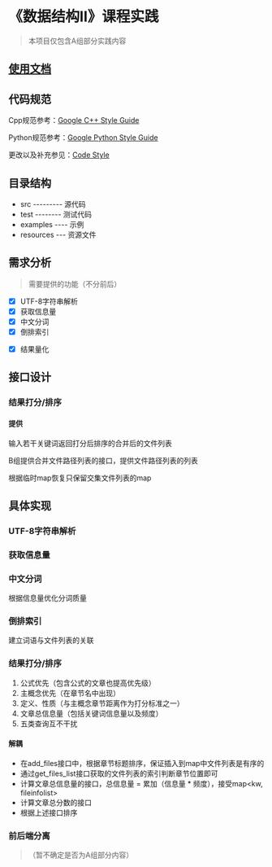 # 《数据结构Ⅱ》课程实践

> 本项目仅包含A组部分实践内容


## [使用文档](./DOC.md)


## 代码规范

Cpp规范参考：[Google C++ Style Guide](https://google.github.io/styleguide/cppguide.html)

Python规范参考：[Google Python Style Guide](https://google.github.io/styleguide/pyguide.html)

更改以及补充参见：[Code Style](./CODESTYLE.md)


## 目录结构
* src --------- 源代码
* test -------- 测试代码
* examples ---- 示例
* resources --- 资源文件


## 需求分析

> 需要提供的功能（不分前后）

+ [x] UTF-8字符串解析
+ [x] 获取信息量
+ [x] 中文分词
+ [x] 倒排索引
* [x] 结果量化


## 接口设计

### 结果打分/排序

#### 提供

输入若干关键词返回打分后排序的合并后的文件列表

B组提供合并文件路径列表的接口，提供文件路径列表的列表

根据临时map恢复只保留交集文件列表的map

## 具体实现

### UTF-8字符串解析

### 获取信息量

### 中文分词

根据信息量优化分词质量

### 倒排索引

建立词语与文件列表的关联

### 结果打分/排序

1. 公式优先（包含公式的文章也提高优先级）
1. 主概念优先（在章节名中出现）
1. 定义、性质（与主概念章节距离作为打分标准之一）
1. 文章总信息量（包括关键词信息量以及频度）
1. 五类查询互不干扰

#### 解耦

* 在add_files接口中，根据章节标题排序，保证插入到map中文件列表是有序的
* 通过get_files_list接口获取的文件列表的索引判断章节位置即可
* 计算文章总信息量的接口，总信息量 = 累加（信息量 * 频度），接受map<kw, fileinfolist>
* 计算文章总分数的接口
* 根据上述接口排序

### 前后端分离

> （暂不确定是否为A组部分内容）
